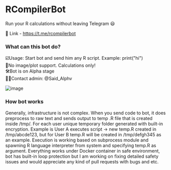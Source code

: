 # RCompilerBot
Run your R calculations without leaving Telegram 😃

🔗 Link - https://t.me/rcompilerbot

### What can this bot do?
☑️Usage: Start bot and send him any R script. Example: print("hi") <br>
🐞No image/plot support. Calculations only! <br>
🛠Bot is on Alpha stage <br>
👨‍💻Contact admin: @Said_Alphv <br>

![image](https://github.com/fromgodd/RCompilerBot/assets/97128346/30812f99-087f-4474-b370-ae2ef2853eaf)



### How bot works
Generally, infrastructure is not complex. When you send code to bot, it does preprocess to raw text and sends output to temp .R file that is created inside /tmp/. For each user unique temporary folder generated with built-in encryption. Example is User A executes script -> new temp.R created in /tmp/abcde123, but for User B temp.R will be created in /tmp/defgh345 as an example. Execution is working based on subprocess module and spawning R language interpreter from system and specifying temp.R as argument. Everything works under Docker container in safe environment, bot has built-in loop protection but I am working on fixing detailed safety issues and would appreciate any kind of pull requests with bugs and etc.
